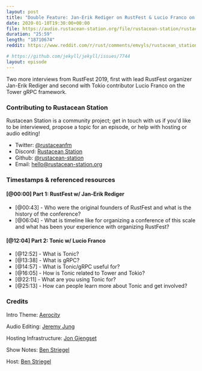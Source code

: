 ```yaml
---
layout: post
title: "Double Feature: Jan-Erik Rediger on RustFest & Lucio Franco on the Tonic gRPC framework"
date: 2020-01-10T19:30:00+00:00
file: https://audio.rustacean-station.org/file/rustacean-station/rustacean-station-e009-rustfest-jan-erik-rediger.mp3
duration: "25:59"
length: "18710674"
reddit: https://www.reddit.com/r/rust/comments/emvyls/rustacean_station_podcast_double_feature_janerik/

# https://github.com/jekyll/jekyll/issues/7744
layout: episode
---
```


Two more interviews from RustFest 2019, first with lead RustFest organizer Jan-Erik Rediger and second with Tokio contributor Lucio Franco on the Tower gRPC framework.

<!--
The episode introduction goes here.
The first paragraph should ideally be short, and is used in various
places as a "short description" for the episode. Any subsequent
paragraphs show up as "expanded description".
-->

### Contributing to Rustacean Station

<!-- You can probably leave this as-is -->

Rustacean Station is a community project; get in touch with us if you'd like to be interviewed, propose a topic for an episode, or help with hosting or audio editing!

 - Twitter: [@rustaceanfm](https://twitter.com/rustaceanfm)
 - Discord: [Rustacean Station](https://discord.gg/cHc3Gyc)
 - Github: [@rustacean-station](https://github.com/rustacean-station/)
 - Email: [hello@rustacean-station.org](mailto:hello@rustacean-station.org)

### Timestamps & referenced resources

#### [@00:00] Part 1: RustFest w/ Jan-Erik Rediger

- [@00:43] - Who were the original founders of RustFest and what is the history of the conference?
- [@06:04] - What is timeline like for organizing a conference of this scale and what has been your experience with organizing RustFest?

#### [@12:04] Part 2: Tonic w/ Lucio Franco

- [@12:52] - What is Tonic?
- [@13:38] - What is gRPC?
- [@14:57] - What is Tonic/gRPC useful for?
- [@16:05] - How is Tonic related to Tower and Tokio?
- [@22:11] - What are you using Tonic for?
- [@25:13] - How can people learn more about Tonic and get involved?

<!--
In this section, leave timestamped notes of the form:

 - [@HH:MM:SS] - Topic at first timestamp
 - [@HH:MM:SS] - Topic at second timestamp
     - A link to additional material discussed during the preceding topic

-->

### Credits

Intro Theme: [Aerocity](https://twitter.com/AerocityMusic)

Audio Editing: [Jeremy Jung](https://twitter.com/jertype)

Hosting Infrastructure: [Jon Gjengset](https://twitter.com/jonhoo/)

Show Notes: [Ben Striegel](https://twitter.com/bstrie/)

Host: [Ben Striegel](https://twitter.com/bstrie/)
